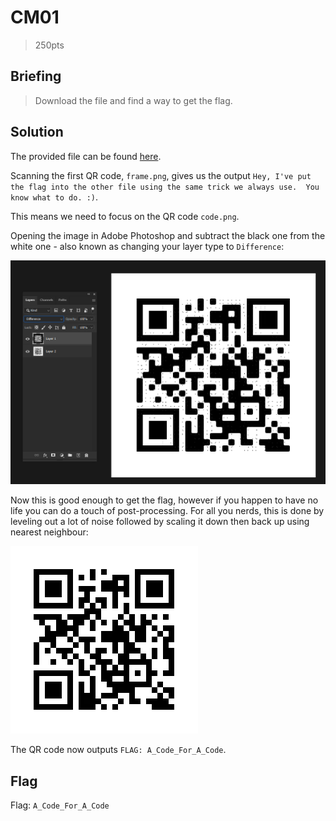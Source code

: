 # CM01
> 250pts

## Briefing
> Download the file and find a way to get the flag.

## Solution
The provided file can be found [here](cm01.zip).

Scanning the first QR code, `frame.png`, gives us the output `Hey, I've put the flag into the other file using the same trick we always use.  You know what to do. :)`.

This means we need to focus on the QR code `code.png`.

Opening the image in Adobe Photoshop and subtract the black one from the white one - also known as changing your layer type to `Difference`:

![Photoshop](Difference.png)

Now this is good enough to get the flag, however if you happen to have no life you can do a touch of post-processing. For all you nerds, this is done by leveling out a lot of noise followed by scaling it down then back up using nearest neighbour:

![QR Code](CleanQR.png)

The QR code now outputs `FLAG: A_Code_For_A_Code`.

## Flag
Flag: `A_Code_For_A_Code`
